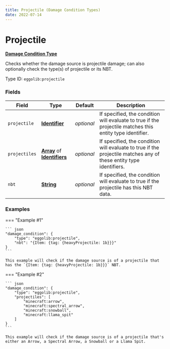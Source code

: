 ```yaml
---
title: Projectile (Damage Condition Types)
date: 2022-07-14
---
```


#   Projectile

**[Damage Condition Type]**

Checks whether the damage source is projectile damage; can also optionally check the type(s) of projectile or its NBT.

Type ID: `eggolib:projectile`


### Fields

Field | Type | Default | Description
------|------|---------|------------
`projectile` | **[Identifier]** | *optional* | If specified, the condition will evaluate to true if the projectile matches this entity type identifier.
`projectiles` | **[Array]** of **[Identifiers]** | *optional* | If specified, the condition will evaluate to true if the projectile matches any of these entity type identifiers.
`nbt` | **[String]** | *optional* | If specified, the condition will evaluate to true if the projectile has this NBT data.


### Examples

=== "Example #1"

    ``` json
    "damage_condition": {
        "type": "eggolib:projectile",
        "nbt": "{Item: {tag: {heavyProjectile: 1b}}}"
    }
    ```

    This example will check if the damage source is of a projectile that has the `{Item: {tag: {heavyProjectile: 1b}}}` NBT.


=== "Example #2"

    ``` json
    "damage_condition": {
        "type": "eggolib:projectile",
        "projectiles": [
            "minecraft:arrow",
            "minecraft:spectral_arrow",
            "minecraft:snowball",
            "minecraft:llama_spit"
        ]
    }
    ```

    This example will check if the damage source is of a projectile that's either an Arrow, a Spectral Arrow, a Snowball or a Llama Spit.



[Damage Condition Type]: ../damage_condition_types.md
[Identifier]: https://origins.readthedocs.io/en/1.4.1/types/data_types/identifier
[Identifiers]: https://origins.readthedocs.io/en/1.4.1/types/data_types/identifier
[Array]: https://origins.readthedocs.io/en/1.4.1/types/data_types/array
[String]: https://origins.readthedocs.io/en/1.4.1/types/data_types/string

